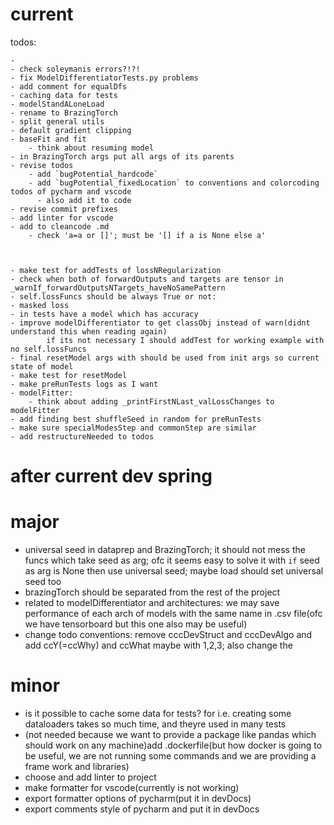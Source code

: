 # current

todos:

    
    - 
    - check soleymanis errors?!?!
    - fix ModelDifferentiatorTests.py problems
    - add comment for equalDfs
    - caching data for tests
    - modelStandALoneLoad
    - rename to BrazingTorch
    - split general utils
    - default gradient clipping
    - baseFit and fit
        - think about resuming model
    - in BrazingTorch args put all args of its parents
    - revise todos 
        - add `bugPotential_hardcode`
        - add `bugPotential_fixedLocation` to conventions and colorcoding todos of pycharm and vscode
          - also add it to code
    - revise commit prefixes
    - add linter for vscode
    - add to cleancode .md
        - check 'a=a or []'; must be '[] if a is None else a'



    - make test for addTests of lossNRegularization
    - check when both of forwardOutputs and targets are tensor in _warnIf_forwardOutputsNTargets_haveNoSamePattern
    - self.lossFuncs should be always True or not:
    - masked loss
    - in tests have a model which has accuracy 
    - improve modelDifferentiator to get classObj instead of warn(didnt understand this when reading again)
            if its not necessary I should addTest for working example with no self.lossFuncs
    - final resetModel args with should be used from init args so current state of model
    - make test for resetModel
    - make preRunTests logs as I want
    - modelFitter:
        - think about adding _printFirstNLast_valLossChanges to modelFitter
    - add finding best shuffleSeed in random for preRunTests
    - make sure specialModesStep and commonStep are similar
    - add restructureNeeded to todos

# after current dev spring
# major
- universal seed in dataprep and BrazingTorch; it should not mess the funcs which take seed as arg; ofc it seems easy to solve it with `if` seed as arg is None then use universal seed; maybe load should set universal seed too
- brazingTorch should be separated from the rest of the project
- related to modelDifferentiator and architectures: we may save performance of each arch of models with the same name in .csv file(ofc we have tensorboard but this one also may be useful)
- change todo conventions: remove cccDevStruct and cccDevAlgo and add ccY(=ccWhy) and ccWhat maybe with 1,2,3; also change the
# minor
- is it possible to cache some data for tests? for i.e. creating some dataloaders takes so much time, and theyre used in many tests
- (not needed because we want to provide a package like pandas which should work on any machine)add .dockerfile(but how docker is going to be useful, we are not running some commands and we are providing a frame work and libraries)
- choose and add linter to project
- make formatter for vscode(currently is not working)
- export formatter options of pycharm(put it in devDocs)
- export comments style of pycharm and put it in devDocs
